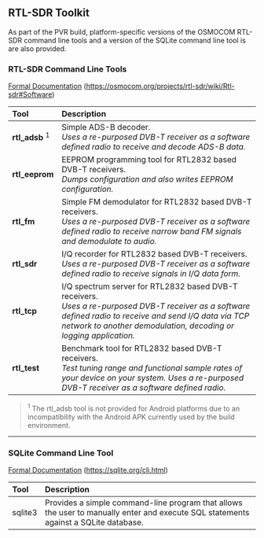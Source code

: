## RTL-SDR Toolkit
As part of the PVR build, platform-specific versions of the OSMOCOM RTL-SDR command line tools and a version of the SQLite command line tool is are also provided.

### RTL-SDR Command Line Tools

[Formal Documentation](https://osmocom.org/projects/rtl-sdr/wiki/Rtl-sdr#Software) (https://osmocom.org/projects/rtl-sdr/wiki/Rtl-sdr#Software)

| Tool | Description |
| :-- | :-- |
| __rtl_adsb__ <sup>1</sup>| Simple ADS-B decoder.<br>_Uses a re-purposed DVB-T receiver as a software defined radio to receive and decode ADS-B data._ |
| __rtl_eeprom__ | EEPROM programming tool for RTL2832 based DVB-T receivers.<br>_Dumps configuration and also writes EEPROM configuration._ |
| __rtl_fm__ | Simple FM demodulator for RTL2832 based DVB-T receivers.<br>_Uses a re-purposed DVB-T receiver as a software defined radio to receive narrow band FM signals and demodulate to audio._ |
| __rtl_sdr__ | I/Q recorder for RTL2832 based DVB-T receivers.<br>_Uses a re-purposed DVB-T receiver as a software defined radio to receive signals in I/Q data form._ |
| __rtl_tcp__ | I/Q spectrum server for RTL2832 based DVB-T receivers.<br>_Uses a re-purposed DVB-T receiver as a software defined radio to receive and send I/Q data via TCP network to another demodulation, decoding or logging application._ |
| __rtl_test__ | Benchmark tool for RTL2832 based DVB-T receivers.<br>_Test tuning range and functional sample rates of your device on your system. Uses a re-purposed DVB-T receiver as a software defined radio._ |

> <sup>1</sup> The rtl_adsb tool is not provided for Android platforms due to an incompatibility with the Android APK currently used by the build environment.
***
### SQLite Command Line Tool

[Formal Documentation](https://sqlite.org/cli.html) (https://sqlite.org/cli.html)

| Tool | Description |
| :-- | :-- |
| sqlite3 | Provides a simple command-line program that allows the user to manually enter and execute SQL statements against a SQLite database. |


